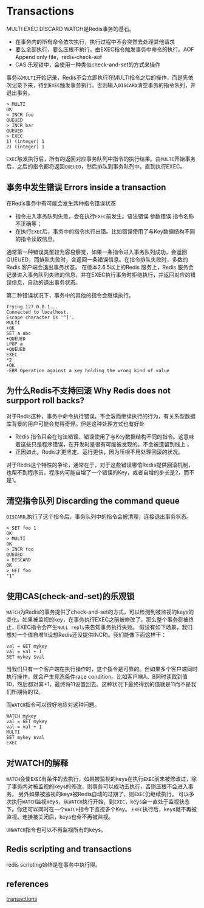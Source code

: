 # Transactions

MULTI EXEC DISCARD WATCH是Redis事务的基石。

- 在事务内的所有命令依次执行，执行过程中不会突然去处理其他请求
- 要么全部执行，要么压根不执行。由EXEC指令触发事务中命令的执行。AOF Append only file，redis-check-aof
- CAS 乐观锁中，会使用一种类似check-and-set的方式来操作

事务以`MULTI`开始记录，Redis不会立即执行在MULTI指令之后的操作，而是先依次记录下来，待到`EXEC`触发事务执行。否则输入`DISCARD`清空事务的指令队列，并退出事务。

~~~ Redis
> MULTI
OK
> INCR foo
QUEUED
> INCR bar
QUEUED
> EXEC
1) (integer) 1
2) (integer) 1
~~~

`EXEC`触发执行后，所有的返回对应事务队列中指令的执行结果。由`MULTI`开始事务后，之后的指令都将返回`QUEUED`，然后排队到事务队列中，直到执行EXEC。

## 事务中发生错误 Errors inside a transaction

在Redis事务中有可能会发生两种指令错误状态

- 指令进入事务队列失败，会在执行`EXEC`前发生。语法错误 参数错误 指令名称不正确等；
- 在执行`EXEC`后，事务中的指令执行出错。比如错误使用了与Key数据结构不同的指令读取信息。

通常第一种错误类型较为容易察觉，如果一条指令进入事务队列成功，会返回QUEUED，而排队失败时，会返回一条错误信息。在指令排队失败时，多数的Redis 客户端会退出事务状态。
在版本2.6.5以上的Redis 服务上，Redis 服务会记录进入事务队列失败的信息，并在EXEC执行事务时拒绝执行，并返回对应的错误信息，自动的退出事务状态。

第二种错误状况下，事务中的其他的指令会继续执行。

~~~ Redis
Trying 127.0.0.1...
Connected to localhost.
Escape character is '^]'.
MULTI
+OK
SET a abc
+QUEUED
LPOP a
+QUEUED
EXEC
*2
+OK
-ERR Operation against a key holding the wrong kind of value
~~~

## 为什么Redis不支持回滚 Why Redis does not surpport roll backs?

对于Redis这种，事务中命令执行错误，不会滚而继续执行的行为，有关系型数据库背景的用户可能会觉得奇怪。但是这种处理方式也有好处

- Redis 指令只会在句法错误、错误使用了与Key数据结构不同的指令。这意味着这些只是程序错误，在开发时是很有可能被发现的，不会被遗留到线上；
- 正因如此，Redis才更坚定、运行更快，因为压根不用处理回滚的状况。

对于Redis这个特性的争论，通常在于，对于这些错误哪怕Redis提供回滚机制，也帮不到程序员，程序内可能自增了一个错误的Key，或者自增的步长是2，而不是1。

## 清空指令队列 Discarding the command queue

`DISCARD`,执行了这个指令后，事务队列中的指令会被清理，连接退出事务状态。

~~~ redis
> SET foo 1
OK
> MULTI
OK
> INCR foo
QUEUED
> DISCARD
OK
> GET foo
"1"
~~~

## 使用CAS(check-and-set)的乐观锁

`WATCH`为Redis的事务提供了check-and-set的方式，可以检测到被监视的keys的变化。如果被监视的key，在事务执行EXEC之前被修改了，那么整个事务将被终止，EXEC指令会产生`NULL reply`来告知事务执行失败。
假设有如下场景，我们想对一个值自增1(设想Redis还没提供INCR)。我们能像下面这样干：

~~~redis
val = GET mykey
val = val + 1
SET mykey $val
~~~

当我们只有一个客户端在执行操作时，这个指令是可靠的。但如果多个客户端同时执行操作，就会产生竞态条件race condition。比如客户端A、B同时读取到值10，然后都对其+1，最终将11设置回去。这种状况下最终得到的值就是11而不是我们所期待的12。

而`WATCH`指令可以很好地应对这种问题。

~~~mysql
WATCH mykey
val = GET mykey
val = val + 1
MULTI
SET mykey $val
EXEC
~~~

## 对WATCH的解释

`WATCH`会使`EXEC`有条件的去执行，如果被监视的keys在执行`EXEC`前未被修改过，除了事务内对被监视的keys的修改，则事务可以成功去执行，否则压根不会进入事务。
另外如果被监视的keys被Redis自动的过期了，则`EXEC`仍继续执行。
可以多次执行`WATCH`监视keys，从`WATCH`执行开始，到`EXEC`，keys会一直处于监视状态下。你还可以同时在一个`WATCH`指令下监视多个Key。
`EXEC`执行后，keys就不再被监视。连接被关闭后，keys也全不再被监视。

`UNWATCH`指令也可以不再监视所有的keys。

## Redis scripting and transactions

redis scripting始终是在事务中执行得。

## references

[transactions](https://redis.io/topics/transactions)
